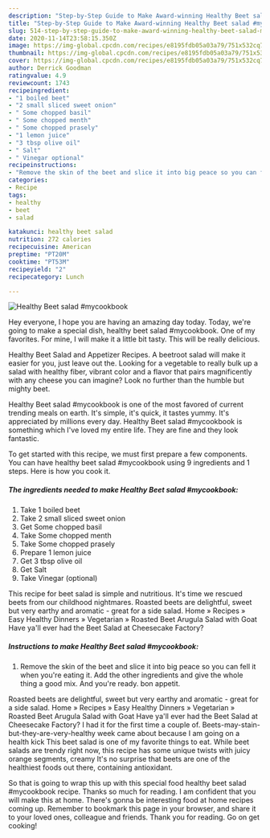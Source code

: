 ```yaml
---
description: "Step-by-Step Guide to Make Award-winning Healthy Beet salad #mycookbook"
title: "Step-by-Step Guide to Make Award-winning Healthy Beet salad #mycookbook"
slug: 514-step-by-step-guide-to-make-award-winning-healthy-beet-salad-mycookbook
date: 2020-11-14T23:58:15.350Z
image: https://img-global.cpcdn.com/recipes/e8195fdb05a03a79/751x532cq70/healthy-beet-salad-mycookbook-recipe-main-photo.jpg
thumbnail: https://img-global.cpcdn.com/recipes/e8195fdb05a03a79/751x532cq70/healthy-beet-salad-mycookbook-recipe-main-photo.jpg
cover: https://img-global.cpcdn.com/recipes/e8195fdb05a03a79/751x532cq70/healthy-beet-salad-mycookbook-recipe-main-photo.jpg
author: Derrick Goodman
ratingvalue: 4.9
reviewcount: 1743
recipeingredient:
- "1 boiled beet"
- "2 small sliced sweet onion"
- " Some chopped basil"
- " Some chopped menth"
- " Some chopped prasely"
- "1 lemon juice"
- "3 tbsp olive oil"
- " Salt"
- " Vinegar optional"
recipeinstructions:
- "Remove the skin of the beet and slice it into big peace so you can fell it when you&#39;re eating it. Add the other ingredients and give the whole thing a good mix. And you&#39;re ready. bon appetit."
categories:
- Recipe
tags:
- healthy
- beet
- salad

katakunci: healthy beet salad 
nutrition: 272 calories
recipecuisine: American
preptime: "PT20M"
cooktime: "PT53M"
recipeyield: "2"
recipecategory: Lunch

---
```



![Healthy Beet salad #mycookbook](https://img-global.cpcdn.com/recipes/e8195fdb05a03a79/751x532cq70/healthy-beet-salad-mycookbook-recipe-main-photo.jpg)

Hey everyone, I hope you are having an amazing day today. Today, we're going to make a special dish, healthy beet salad #mycookbook. One of my favorites. For mine, I will make it a little bit tasty. This will be really delicious.

Healthy Beet Salad and Appetizer Recipes. A beetroot salad will make it easier for you, just leave out the. Looking for a vegetable to really bulk up a salad with healthy fiber, vibrant color and a flavor that pairs magnificently with any cheese you can imagine? Look no further than the humble but mighty beet.

Healthy Beet salad #mycookbook is one of the most favored of current trending meals on earth. It's simple, it's quick, it tastes yummy. It's appreciated by millions every day. Healthy Beet salad #mycookbook is something which I've loved my entire life. They are fine and they look fantastic.


To get started with this recipe, we must first prepare a few components. You can have healthy beet salad #mycookbook using 9 ingredients and 1 steps. Here is how you cook it.

<!--inarticleads1-->

##### The ingredients needed to make Healthy Beet salad #mycookbook:

1. Take 1 boiled beet
1. Take 2 small sliced sweet onion
1. Get  Some chopped basil
1. Take  Some chopped menth
1. Take  Some chopped prasely
1. Prepare 1 lemon juice
1. Get 3 tbsp olive oil
1. Get  Salt
1. Take  Vinegar (optional)


This recipe for beet salad is simple and nutritious. It&#39;s time we rescued beets from our childhood nightmares. Roasted beets are delightful, sweet but very earthy and aromatic - great for a side salad. Home » Recipes » Easy Healthy Dinners » Vegetarian » Roasted Beet Arugula Salad with Goat Have ya&#39;ll ever had the Beet Salad at Cheesecake Factory? 

<!--inarticleads2-->

##### Instructions to make Healthy Beet salad #mycookbook:

1. Remove the skin of the beet and slice it into big peace so you can fell it when you&#39;re eating it. Add the other ingredients and give the whole thing a good mix. And you&#39;re ready. bon appetit.


Roasted beets are delightful, sweet but very earthy and aromatic - great for a side salad. Home » Recipes » Easy Healthy Dinners » Vegetarian » Roasted Beet Arugula Salad with Goat Have ya&#39;ll ever had the Beet Salad at Cheesecake Factory? I had it for the first time a couple of. Beets-may-stain-but-they-are-very-healthy week came about because I am going on a health kick This beet salad is one of my favorite things to eat. While beet salads are trendy right now, this recipe has some unique twists with juicy orange segments, creamy It&#39;s no surprise that beets are one of the healthiest foods out there, containing antioxidant. 

So that is going to wrap this up with this special food healthy beet salad #mycookbook recipe. Thanks so much for reading. I am confident that you will make this at home. There's gonna be interesting food at home recipes coming up. Remember to bookmark this page in your browser, and share it to your loved ones, colleague and friends. Thank you for reading. Go on get cooking!
